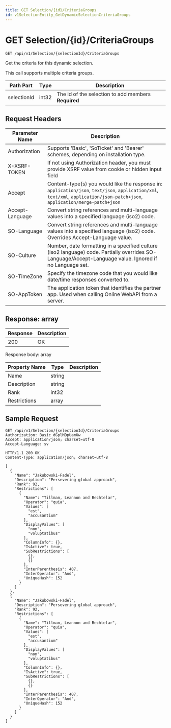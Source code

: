 ```yaml
---
title: GET Selection/{id}/CriteriaGroups
id: v1SelectionEntity_GetDynamicSelectionCriteriaGroups
---
```


# GET Selection/{id}/CriteriaGroups

```http
GET /api/v1/Selection/{selectionId}/CriteriaGroups
```

Get the criteria for this dynamic selection.

This call supports multiple criteria groups.




| Path Part | Type | Description |
|-----------|------|-------------|
| selectionId | int32 | The id of the selection to add members **Required** |



## Request Headers

| Parameter Name | Description |
|----------------|-------------|
| Authorization  | Supports 'Basic', 'SoTicket' and 'Bearer' schemes, depending on installation type. |
| X-XSRF-TOKEN   | If not using Authorization header, you must provide XSRF value from cookie or hidden input field |
| Accept         | Content-type(s) you would like the response in: `application/json`, `text/json`, `application/xml`, `text/xml`, `application/json-patch+json`, `application/merge-patch+json` |
| Accept-Language | Convert string references and multi-language values into a specified language (iso2) code. |
| SO-Language | Convert string references and multi-language values into a specified language (iso2) code. Overrides Accept-Language value. |
| SO-Culture | Number, date formatting in a specified culture (iso2 language) code. Partially overrides SO-Language/Accept-Language value. Ignored if no Language set. |
| SO-TimeZone | Specify the timezone code that you would like date/time responses converted to. |
| SO-AppToken | The application token that identifies the partner app. Used when calling Online WebAPI from a server. |


## Response: array



| Response | Description |
|----------------|-------------|
| 200 | OK |

Response body: array

| Property Name | Type |  Description |
|----------------|------|--------------|
| Name | string |  |
| Description | string |  |
| Rank | int32 |  |
| Restrictions | array |  |

## Sample Request

```http!
GET /api/v1/Selection/{selectionId}/CriteriaGroups
Authorization: Basic dGplMDpUamUw
Accept: application/json; charset=utf-8
Accept-Language: sv
```

```http_
HTTP/1.1 200 OK
Content-Type: application/json; charset=utf-8

[
  {
    "Name": "Jakubowski-Fadel",
    "Description": "Persevering global approach",
    "Rank": 92,
    "Restrictions": [
      {
        "Name": "Tillman, Leannon and Bechtelar",
        "Operator": "quia",
        "Values": [
          "est",
          "accusantium"
        ],
        "DisplayValues": [
          "non",
          "voluptatibus"
        ],
        "ColumnInfo": {},
        "IsActive": true,
        "SubRestrictions": [
          {},
          {}
        ],
        "InterParenthesis": 407,
        "InterOperator": "And",
        "UniqueHash": 152
      }
    ]
  },
  {
    "Name": "Jakubowski-Fadel",
    "Description": "Persevering global approach",
    "Rank": 92,
    "Restrictions": [
      {
        "Name": "Tillman, Leannon and Bechtelar",
        "Operator": "quia",
        "Values": [
          "est",
          "accusantium"
        ],
        "DisplayValues": [
          "non",
          "voluptatibus"
        ],
        "ColumnInfo": {},
        "IsActive": true,
        "SubRestrictions": [
          {},
          {}
        ],
        "InterParenthesis": 407,
        "InterOperator": "And",
        "UniqueHash": 152
      }
    ]
  }
]
```